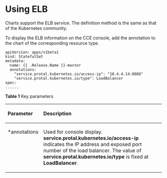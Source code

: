 # Using ELB<a name="cce_01_0148"></a>

Charts support the ELB service. The definition method is the same as that of the Kubernetes community.

To display the ELB information on the CCE console, add the annotation to the chart of the corresponding resource type.

```
apiVersion: apps/v1beta1
kind: StatefulSet
metadata:
  name: {{ .Release.Name }}-master
  annotations:
    "service.protal.kubernetes.io/access-ip": "10.4.4.14:8888"
    "service.protal.kubernetes.io/type": LoadBalancer
spec:
......
```

**Table  1**  Key parameters

<a name="t4057e0d2c18e4bcdad29f13997228056"></a>
<table><thead align="left"><tr id="r8d0a4897353048709c4aa962889bc538"><th class="cellrowborder" valign="top" width="22%" id="mcps1.2.3.1.1"><p id="ae2df68d587514cf696be05ad07ea8935"><a name="ae2df68d587514cf696be05ad07ea8935"></a><a name="ae2df68d587514cf696be05ad07ea8935"></a>Parameter</p>
</th>
<th class="cellrowborder" valign="top" width="78%" id="mcps1.2.3.1.2"><p id="aa32ca93b099b452abcb87874d30dbea0"><a name="aa32ca93b099b452abcb87874d30dbea0"></a><a name="aa32ca93b099b452abcb87874d30dbea0"></a>Description</p>
</th>
</tr>
</thead>
<tbody><tr id="r4b6a2afe1b5f461baed2d98d90e0d076"><td class="cellrowborder" valign="top" width="22%" headers="mcps1.2.3.1.1 "><p id="addf873143dc44d089a15afc6bc713139"><a name="addf873143dc44d089a15afc6bc713139"></a><a name="addf873143dc44d089a15afc6bc713139"></a>*annotations</p>
</td>
<td class="cellrowborder" valign="top" width="78%" headers="mcps1.2.3.1.2 "><p id="a243aba01af4940cea5e913682f0cb550"><a name="a243aba01af4940cea5e913682f0cb550"></a><a name="a243aba01af4940cea5e913682f0cb550"></a>Used for console display. <strong id="b873370172154646"><a name="b873370172154646"></a><a name="b873370172154646"></a>service.protal.kubernetes.io/access-ip</strong> indicates the IP address and exposed port number of the load balancer. The value of <strong id="b13879724154652"><a name="b13879724154652"></a><a name="b13879724154652"></a>service.protal.kubernetes.io/type</strong> is fixed at <strong id="b1253319477154652"><a name="b1253319477154652"></a><a name="b1253319477154652"></a>LoadBalancer</strong>.</p>
</td>
</tr>
</tbody>
</table>

